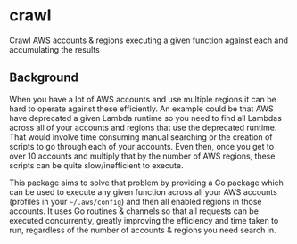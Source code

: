 # crawl

Crawl AWS accounts & regions executing a given function against each and accumulating the results

## Background

When you have a lot of AWS accounts and use multiple regions it can be hard to operate against these efficiently.
An example could be that AWS have deprecated a given Lambda runtime so you need to find all Lambdas across all of your accounts and regions that use the deprecated runtime.
That would involve time consuming manual searching or the creation of scripts to go through each of your accounts. 
Even then, once you get to over 10 accounts and multiply that by the number of AWS regions, these scripts can be quite slow/inefficient to execute.

This package aims to solve that problem by providing a Go package which can be used to execute any given function across all your AWS accounts (profiles in your `~/.aws/config`) and then all enabled regions in those accounts. It uses Go routines & channels so that all requests can be executed concurrently, greatly improving the efficiency and time taken to run, regardless of the number of accounts & regions you need search in.
